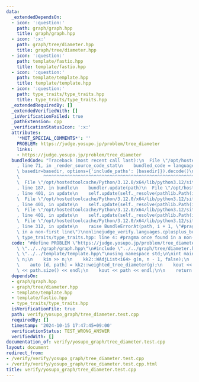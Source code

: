 ```yaml
---
data:
  _extendedDependsOn:
  - icon: ':question:'
    path: graph/graph.hpp
    title: graph/graph.hpp
  - icon: ':x:'
    path: graph/tree/diameter.hpp
    title: graph/tree/diameter.hpp
  - icon: ':question:'
    path: template/fastio.hpp
    title: template/fastio.hpp
  - icon: ':question:'
    path: template/template.hpp
    title: template/template.hpp
  - icon: ':question:'
    path: type_traits/type_traits.hpp
    title: type_traits/type_traits.hpp
  _extendedRequiredBy: []
  _extendedVerifiedWith: []
  _isVerificationFailed: true
  _pathExtension: cpp
  _verificationStatusIcon: ':x:'
  attributes:
    '*NOT_SPECIAL_COMMENTS*': ''
    PROBLEM: https://judge.yosupo.jp/problem/tree_diameter
    links:
    - https://judge.yosupo.jp/problem/tree_diameter
  bundledCode: "Traceback (most recent call last):\n  File \"/opt/hostedtoolcache/Python/3.12.0/x64/lib/python3.12/site-packages/onlinejudge_verify/documentation/build.py\"\
    , line 71, in _render_source_code_stat\n    bundled_code = language.bundle(stat.path,\
    \ basedir=basedir, options={'include_paths': [basedir]}).decode()\n          \
    \         ^^^^^^^^^^^^^^^^^^^^^^^^^^^^^^^^^^^^^^^^^^^^^^^^^^^^^^^^^^^^^^^^^^^^^^^^^^^^^^^^^\n\
    \  File \"/opt/hostedtoolcache/Python/3.12.0/x64/lib/python3.12/site-packages/onlinejudge_verify/languages/cplusplus.py\"\
    , line 187, in bundle\n    bundler.update(path)\n  File \"/opt/hostedtoolcache/Python/3.12.0/x64/lib/python3.12/site-packages/onlinejudge_verify/languages/cplusplus_bundle.py\"\
    , line 401, in update\n    self.update(self._resolve(pathlib.Path(included), included_from=path))\n\
    \  File \"/opt/hostedtoolcache/Python/3.12.0/x64/lib/python3.12/site-packages/onlinejudge_verify/languages/cplusplus_bundle.py\"\
    , line 401, in update\n    self.update(self._resolve(pathlib.Path(included), included_from=path))\n\
    \  File \"/opt/hostedtoolcache/Python/3.12.0/x64/lib/python3.12/site-packages/onlinejudge_verify/languages/cplusplus_bundle.py\"\
    , line 401, in update\n    self.update(self._resolve(pathlib.Path(included), included_from=path))\n\
    \  File \"/opt/hostedtoolcache/Python/3.12.0/x64/lib/python3.12/site-packages/onlinejudge_verify/languages/cplusplus_bundle.py\"\
    , line 312, in update\n    raise BundleErrorAt(path, i + 1, \"#pragma once found\
    \ in a non-first line\")\nonlinejudge_verify.languages.cplusplus_bundle.BundleErrorAt:\
    \ type_traits/type_traits.hpp: line 4: #pragma once found in a non-first line\n"
  code: "#define PROBLEM \"https://judge.yosupo.jp/problem/tree_diameter\"\n\n#include\
    \ \"../../graph/graph.hpp\"\n#include \"../../graph/tree/diameter.hpp\"\n#include\
    \ \"../../template/template.hpp\"\nusing namespace std;\n\nint main() {\n    int\
    \ n;\n    kin >> n;\n    kk2::WAdjList<i64> g(n, n - 1, false);\n    g.input(kin);\n\
    \    auto [d, path] = kk2::weighted_tree_diameter(g);\n    kout << d << \" \"\
    \ << path.size() << endl;\n    kout << path << endl;\n\n    return 0;\n}\n"
  dependsOn:
  - graph/graph.hpp
  - graph/tree/diameter.hpp
  - template/template.hpp
  - template/fastio.hpp
  - type_traits/type_traits.hpp
  isVerificationFile: true
  path: verify/yosupo_graph/tree_diameter.test.cpp
  requiredBy: []
  timestamp: '2024-10-15 17:47:45+09:00'
  verificationStatus: TEST_WRONG_ANSWER
  verifiedWith: []
documentation_of: verify/yosupo_graph/tree_diameter.test.cpp
layout: document
redirect_from:
- /verify/verify/yosupo_graph/tree_diameter.test.cpp
- /verify/verify/yosupo_graph/tree_diameter.test.cpp.html
title: verify/yosupo_graph/tree_diameter.test.cpp
---
```

